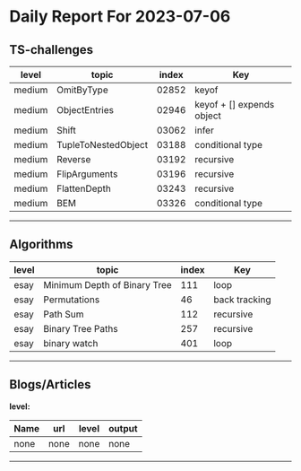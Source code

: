 # Daily Report For 2023-07-06

## TS-challenges

| level  | topic               | index | Key                       |
| ------ | ------------------- | ----- | ------------------------- |
| medium | OmitByType          | 02852 | keyof                     |
| medium | ObjectEntries       | 02946 | keyof + [] expends object |
| medium | Shift               | 03062 | infer                     |
| medium | TupleToNestedObject | 03188 | conditional type          |
| medium | Reverse             | 03192 | recursive                 |
| medium | FlipArguments       | 03196 | recursive                 |
| medium | FlattenDepth        | 03243 | recursive                 |
| medium | BEM                 | 03326 | conditional type          |


---

## Algorithms

| level | topic                        | index | Key           |
| ----- | ---------------------------- | ----- | ------------- |
| esay  | Minimum Depth of Binary Tree | 111   | loop          |
| esay  | Permutations                 | 46    | back tracking |
| esay  | Path Sum                     | 112   | recursive     |
| esay  | Binary Tree Paths            | 257   | recursive     |
| esay  | binary watch                 | 401   | loop          |

---

## Blogs/Articles

**level:**

| Name | url  | level | output |
| ---- | ---- | ----- | ------ |
| none | none | none  | none   |

---
